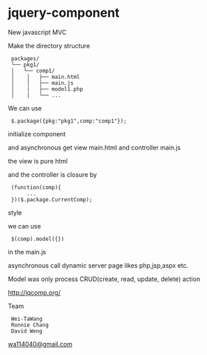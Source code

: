 jquery-component
=================

New javascript MVC

Make the directory structure

     packages/
     └── pkg1/
     │   └── comp1/
     │    │   ├── main.html
     │    │   ├── main.js
     │    |   ├── model1.php
     │    |   └── ...

We can use 

     $.package({pkg:"pkg1",comp:"comp1"}); 

initialize component

and asynchronous get view main.html and controller main.js

the view is pure html

and the controller is closure by

     (function(comp){
          ...
     })($.package.CurrentComp);

style

we can use 

     $(comp).model({}) 

in the main.js

asynchronous call dynamic server page likes php,jsp,aspx etc.

Model was only process CRUD(create, read, update, delete) action

http://jqcomp.org/

Team

     Wei-TaWang
     Ronnie Chang
     David Weng

wa114040@gmail.com
